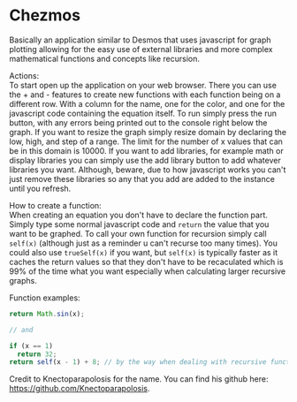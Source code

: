 # Chezmos
Basically an application similar to Desmos that uses javascript for graph plotting allowing for the easy use of external libraries and more complex mathematical functions and concepts like recursion.

Actions: <br/>
To start open up the application on your web browser. There you can use the + and - features to create new functions with each function being on a different row. With a column for the name, one for the color, and one for the javascript code containing the equation itself. To run simply press the run button, with any errors being printed out to the console right below the graph. If you want to resize the graph simply resize domain by declaring the low, high, and step of a range. The limit for the number of x values that can be in this domain is 10000. If you want to add libraries, for example math or display libraries you can simply use the add library button to add whatever libraries you want. Although, beware, due to how javascript works you can't just remove these libraries so any that you add are added to the instance until you refresh.

How to create a function: <br/>
When creating an equation you don't have to declare the function part. Simply type some normal javascript code and `return` the value that you want to be graphed. To call your own function for recursion simply call `self(x)` (although just as a reminder u can't recurse too many times). You could also use `trueSelf(x)` if you want, but `self(x)` is typically faster as it caches the return values so that they don't have to be recaculated which is 99% of the time what you want especially when calculating larger recursive graphs.

Function examples: <br/>
```js
return Math.sin(x);

// and

if (x == 1)
  return 32;
return self(x - 1) + 8; // by the way when dealing with recursive functions make sure to not recurse too much for example if used with a domain that includes numbers that aren't whole numbers and/or numbers that are below 1 this will infinitely recurse which will bring up a recursion error so for example with this equation you might want to use for example, the domain 1-10 with step 1
```

Credit to Knectoparapolosis for the name. You can find his github here: https://github.com/Knectoparapolosis.
